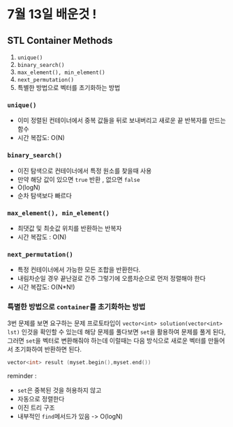 # 7월 13일 배운것 !

## STL Container Methods

1. ``unique()``
2. ``binary_search()``
3. ``max_element(), min_element()``
4. ``next_permutation()``
5. 특별한 방법으로 벡터를 초기화하는 방법

### ``unique()``
- 이미 정렬된 컨테이너에서 중복 값들을 뒤로 보내버리고 새로운 끝 반복자를 만드는 함수
- 시간 복잡도: O(N)

### ``binary_search()``
- 이진 탐색으로 컨테이너에서 특정 원소를 찾을때 사용
- 만약 해당 값이 있으면 ``true`` 반환 , 없으면 ``false``
- O(logN)
- 순차 탐색보다 빠르다 

### ``max_element(), min_element()``
- 최댓값 및 최솟값 위치를 반환하는 반복자
- 시간 복잡도 : O(N)
  


### ``next_permutation()``
- 특정 컨테이너에서 가능한 모든 조합을 반환한다.
- 내림차순일 경우 끝난걸로 간주 그렇기에 오름차순으로 먼저 정렬해야 한다
- 시간 복잡도: O(N*N!)



### 특별한 방법으로 ``container``를 초기화하는 방법

3번 문제를 보면 요구하는 문제 프로토타입이 ``vector<int> solution(vector<int> lst)`` 인것을 확인할 수 있는데
해당 문제를 풀다보면 ``set``을 활용하여 문제를 풀게 된다,
그러면 ``set``을 벡터로 변환해줘야 하는데 이럴때는 다음 방식으로 새로운 벡터를 만들어서 초기화하여 반환하면 된다. 

```c++
vector<int> result (myset.begin(),myset.end())
```

reminder :
- ``set``은 중복된 것을 허용하지 않고
- 자동으로 정렬한다
- 이진 트리 구조
- 내부적인 ``find``메서드가 있음 -> O(logN)
